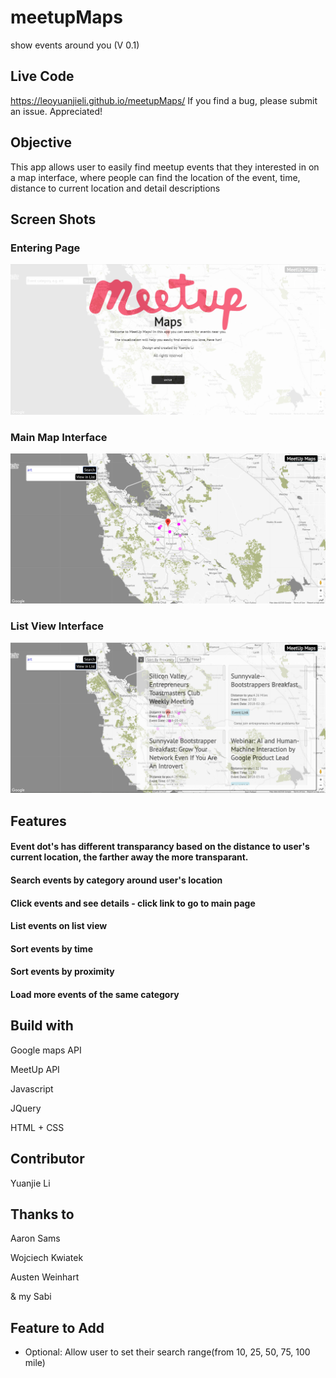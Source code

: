 # meetupMaps
show events around you (V 0.1)
## Live Code
https://leoyuanjieli.github.io/meetupMaps/
If you find a bug, please submit an issue. Appreciated!

## Objective
This app allows user to easily find meetup events that they interested in on a map interface, 
where people can find the location of the event, time, distance to current location and detail descriptions
## Screen Shots
### Entering Page
![alt text](https://raw.githubusercontent.com/LeoYuanjieLi/meetupMaps/master/Resources/ScreenShot1.JPG)
### Main Map Interface
![alt text](https://raw.githubusercontent.com/LeoYuanjieLi/meetupMaps/master/Resources/ScreenShot2.JPG)
### List View Interface
![alt text](https://raw.githubusercontent.com/LeoYuanjieLi/meetupMaps/master/Resources/ScreenShot3.JPG)
## Features
#### Event dot's has different transparancy based on the distance to user's current location, the farther away the more transparant.
#### Search events by category around user's location
#### Click events and see details - click link to go to main page
#### List events on list view
#### Sort events by time
#### Sort events by proximity
#### Load more events of the same category

## Build with

Google maps API

MeetUp API

Javascript

JQuery

HTML + CSS


## Contributor 

Yuanjie Li

## Thanks to
Aaron Sams

Wojciech Kwiatek

Austen Weinhart

& my Sabi

## Feature to Add
- Optional: Allow user to set their search range(from 10, 25, 50, 75, 100 mile)
